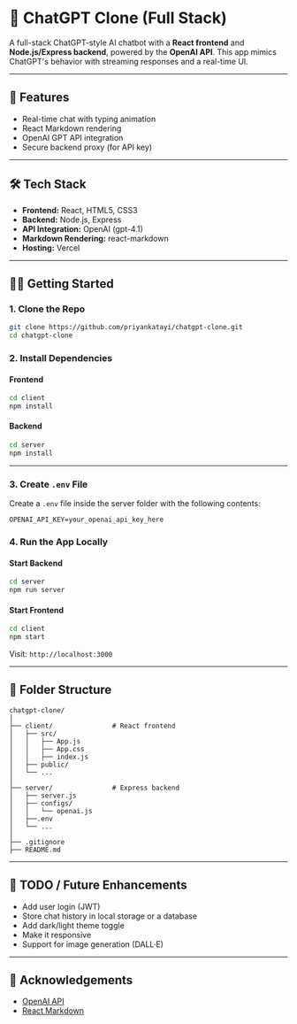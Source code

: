 # 💬 ChatGPT Clone (Full Stack)

A full-stack ChatGPT-style AI chatbot with a **React frontend** and **Node.js/Express backend**, powered by the **OpenAI API**. This app mimics ChatGPT's behavior with streaming responses and a real-time UI.

---

## 🚀 Features

- Real-time chat with typing animation
- React Markdown rendering
- OpenAI GPT API integration
- Secure backend proxy (for API key)

---

## 🛠️ Tech Stack

- **Frontend:** React, HTML5, CSS3
- **Backend:** Node.js, Express
- **API Integration:** OpenAI (gpt-4.1)
- **Markdown Rendering:** react-markdown
- **Hosting:** Vercel

---

## 🧑‍💻 Getting Started

### 1. Clone the Repo

```bash
git clone https://github.com/priyankatayi/chatgpt-clone.git
cd chatgpt-clone
```

### 2. Install Dependencies

#### Frontend

```bash
cd client
npm install
```

#### Backend

```bash
cd server
npm install
```

---

### 3. Create `.env` File

Create a `.env` file inside the server folder with the following contents:

```env
OPENAI_API_KEY=your_openai_api_key_here
```

### 4. Run the App Locally

#### Start Backend

```bash
cd server
npm run server
```

#### Start Frontend

```bash
cd client
npm start
```

Visit: `http://localhost:3000`

---

## 📁 Folder Structure

```
chatgpt-clone/
│
├── client/               # React frontend
│   ├── src/
│   │   ├── App.js
│   │   ├── App.css
│   │   ├── index.js
│   ├── public/
│   └── ...
│
├── server/               # Express backend
│   ├── server.js
│   ├── configs/
│   │   └── openai.js
│   ├──.env
│   └── ...
│
├── .gitignore
├── README.md
```

---

## 📌 TODO / Future Enhancements

- Add user login (JWT)
- Store chat history in local storage or a database
- Add dark/light theme toggle
- Make it responsive
- Support for image generation (DALL·E)

---

## 🙌 Acknowledgements

- [OpenAI API](https://platform.openai.com/)
- [React Markdown](https://github.com/remarkjs/react-markdown)
